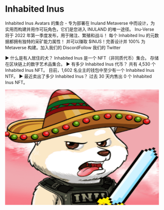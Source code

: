 # Inhabited Inus

Inhabited Inus Avatars 的集合 - 专为部署在 Inuland Metaverse 中而设计，为实用而构建并用作可玩角色，它们是您进入 INULAND 的唯一途径。 Inu-Verse 将于 2022 年第一季度发布，用于赌注、繁殖和战斗！ 每个 Inhabited Inu 的元数据都拥有独特的采矿能力属性！ 并可以赚取 $INUS！完善设计并 100% 为 Metaverse 构建。加入我们的 DiscordFollow 我们的 Twitter

▶ 什么是有人居住的犬？
Inhabited Inus 是一个 NFT（非同质代币）集合。 存储在区块链上的数字艺术品集合。
▶ 有多少 Inhabited Inus 代币？
共有 4,530 个 Inhabited Inus NFT。 目前，1,602 名业主的钱包中至少有一个 Inhabited Inus NTF。
▶ 最近卖出了多少 Inhabited Inus？
过去 30 天内售出 0 个 Inhabited Inus NFT。

![nft](1661598769327(1).png)


